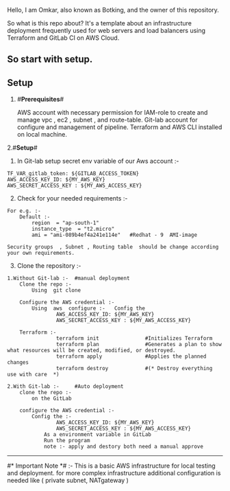 Hello, I am Omkar, also known as Botking, and the owner of this repository.

So what is this repo about? It's a template about an infrastructure deployment frequently used for web servers and load balancers using Terraform and GitLab CI on AWS Cloud. 

So start with setup.
-----------------------------------------------------------------------------------------------------------------------------------------------------------------------------------------------------------------------
##  Setup 

1. #**Prerequisites**#
   
    AWS account with necessary permission for IAM-role  to create and manage  vpc , ec2 , subnet , and route-table.
    Git-lab account for configure and management of pipeline.
    Terraform and AWS CLI installed on local machine.
   
2.#**Setup**#
    
  1. In Git-lab setup secret env variable of our Aws account :- 
  
    TF_VAR_gitlab_token: ${GITLAB_ACCESS_TOKEN}
    AWS_ACCESS_KEY_ID: ${MY_AWS_KEY}
    AWS_SECRET_ACCESS_KEY : ${MY_AWS_ACCESS_KEY} 

  2. Check for your needed requirements :-
       
    For e.g. :- 
        Default :-
            region  = "ap-south-1"  
            instance_type  = "t2.micro"
            ami = "ami-089b4ef4a241e114e"   #Redhat - 9  AMI-image 

    Security groups  , Subnet , Routing table  should be change according your own requirements.
    
   3. Clone the repository :- 
      
    1.Without Git-lab :-  #manual deployment 
        Clone the repo :-
            Using  git clone 

        Configure the AWS credential :-
            Using  aws  configure :-   Config the 
                    AWS_ACCESS_KEY_ID: ${MY_AWS_KEY}
                    AWS_SECRET_ACCESS_KEY : ${MY_AWS_ACCESS_KEY} 
                                             
        Terraform :- 
                    terraform init               #Initializes Terraform 
                    terraform plan               #Generates a plan to show what resources will be created, modified, or destroyed.
                    terraform apply              #Applies the planned changes
                    terraform destroy            #(* Destroy everything  use with care  *)

    2.With Git-lab :-     #Auto deployment
        clone the repo :-
            on the GitLab
            
        configure the AWS credential :-
            Config the :-
                    AWS_ACCESS_KEY_ID: ${MY_AWS_KEY}
                    AWS_SECRET_ACCESS_KEY : ${MY_AWS_ACCESS_KEY}
                As a environment variable in GitLab
                Run the program 
                note :- apply and destory both need a manual approve 

---------------------------------------------------------------------------------------------------------------------------------------------------------------------------------------------------------------------------

#* Important Note *# :-
        This is a basic AWS infrastructure for local testing and deployment. for more complex infrastructure additional configuration is needed like ( private subnet, NATgateway )

 
